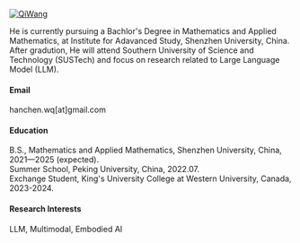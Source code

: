 [![QiWang](https://img.shields.io/badge/Qi_Wang-github-blue)](https://github.com/Austin-QW)

He is currently pursuing a Bachlor's Degree in Mathematics and Applied Mathematics, at Institute for Adavanced Study, Shenzhen University, China.
After gradution, He will attend Southern University of Science and Technology (SUSTech) and focus on research related to Large Language Model (LLM).

#### Email

hanchen.wq[at]gmail.com

#### Education

B.S., Mathematics and Applied Mathematics, Shenzhen University, China, 2021—2025 (expected).\
Summer School, Peking University, China, 2022.07.\
Exchange Student, King's University College at Western University, Canada, 2023-2024.

#### Research Interests

LLM, Multimodal, Embodied AI

